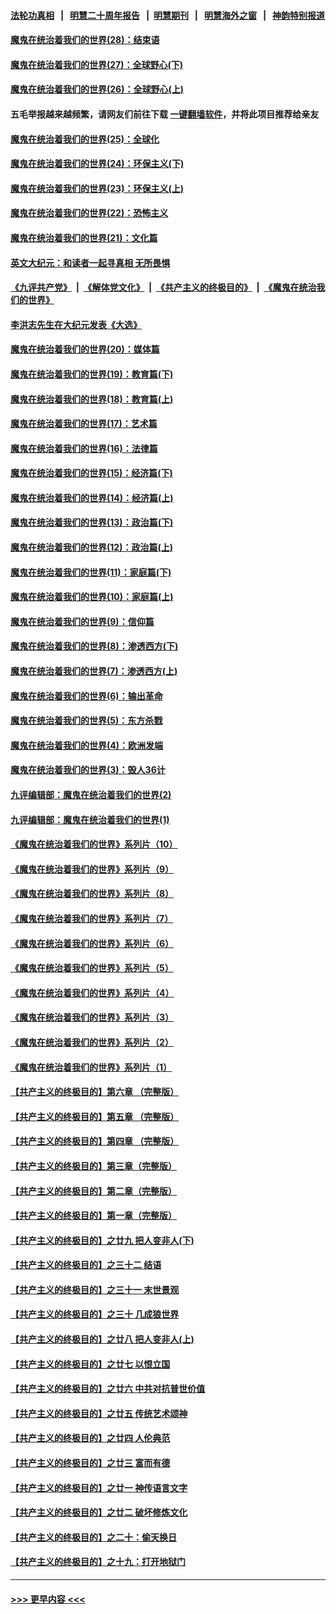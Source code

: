 #### [法轮功真相](https://github.com/gfw-breaker/truth/blob/master/README.md?t=0) &nbsp;&nbsp;|&nbsp;&nbsp; [明慧二十周年报告](https://github.com/gfw-breaker/mh-reports/blob/master/README.md?t=0) &nbsp;&nbsp;|&nbsp;&nbsp;[明慧期刊](https://github.com/gfw-breaker/mh-qikan) &nbsp;&nbsp;|&nbsp;&nbsp; [明慧海外之窗](https://github.com/gfw-breaker/mh-news/blob/master/README.md?t=0) &nbsp;&nbsp;|&nbsp;&nbsp; [神韵特别报道](https://github.com/gfw-breaker/mh-news/blob/master/shenyun.md?t=0)
#### [魔鬼在统治着我们的世界(28)：结束语](../pages/nsc422/n10936246.md?t=07111352) 
#### [魔鬼在统治着我们的世界(27)：全球野心(下)](../pages/nsc422/n10928319.md?t=07111352) 
#### [魔鬼在统治着我们的世界(26)：全球野心(上)](../pages/nsc422/n10900318.md?t=07111352) 
#### 五毛举报越来越频繁，请网友们前往下载 [一键翻墙软件](https://github.com/gfw-breaker/ssr-accounts)，并将此项目推荐给亲友
#### [魔鬼在统治着我们的世界(25)：全球化](../pages/nsc422/n10788205.md?t=07111352) 
#### [魔鬼在统治着我们的世界(24)：环保主义(下)](../pages/nsc422/n10695307.md?t=07111352) 
#### [魔鬼在统治着我们的世界(23)：环保主义(上)](../pages/nsc422/n10688613.md?t=07111352) 
#### [魔鬼在统治着我们的世界(22)：恐怖主义](../pages/nsc422/n10614727.md?t=07111352) 
#### [魔鬼在统治着我们的世界(21)：文化篇](../pages/nsc422/n10597706.md?t=07111352) 
#### [英文大纪元：和读者一起寻真相 无所畏惧](../pages/nsc422/n12542027.md?t=07111352) 
#### [《九评共产党》](https://github.com/begood0513/9ping.md/blob/master/README.md) &nbsp;|&nbsp; [《解体党文化》](../../../../jtdwh.md/blob/master/README.md)  &nbsp;|&nbsp; [《共产主义的终极目的》](../../../../gczydzjmd.md/blob/master/README.md) &nbsp;|&nbsp; [《魔鬼在统治我们的世界》](../../../../mgztzwmdsj.md/blob/master/README.md) 
#### [李洪志先生在大纪元发表《大选》](../pages/nsc422/n12534746.md?t=07111352) 
#### [魔鬼在统治着我们的世界(20)：媒体篇](../pages/nsc422/n10586579.md?t=07111352) 
#### [魔鬼在统治着我们的世界(19)：教育篇(下)](../pages/nsc422/n10564808.md?t=07111352) 
#### [魔鬼在统治着我们的世界(18)：教育篇(上)](../pages/nsc422/n10526970.md?t=07111352) 
#### [魔鬼在统治着我们的世界(17)：艺术篇](../pages/nsc422/n10499093.md?t=07111352) 
#### [魔鬼在统治着我们的世界(16)：法律篇](../pages/nsc422/n10485969.md?t=07111352) 
#### [魔鬼在统治着我们的世界(15)：经济篇(下)](../pages/nsc422/n10469975.md?t=07111352) 
#### [魔鬼在统治着我们的世界(14)：经济篇(上)](../pages/nsc422/n10457370.md?t=07111352) 
#### [魔鬼在统治着我们的世界(13)：政治篇(下)](../pages/nsc422/n10448270.md?t=07111352) 
#### [魔鬼在统治着我们的世界(12)：政治篇(上)](../pages/nsc422/n10444576.md?t=07111352) 
#### [魔鬼在统治着我们的世界(11)：家庭篇(下)](../pages/nsc422/n10440961.md?t=07111352) 
#### [魔鬼在统治着我们的世界(10)：家庭篇(上)](../pages/nsc422/n10435448.md?t=07111352) 
#### [魔鬼在统治着我们的世界(9)：信仰篇](../pages/nsc422/n10432159.md?t=07111352) 
#### [魔鬼在统治着我们的世界(8)：渗透西方(下)](../pages/nsc422/n10429603.md?t=07111352) 
#### [魔鬼在统治着我们的世界(7)：渗透西方(上)](../pages/nsc422/n10426013.md?t=07111352) 
#### [魔鬼在统治着我们的世界(6)：输出革命](../pages/nsc422/n10421536.md?t=07111352) 
#### [魔鬼在统治着我们的世界(5)：东方杀戮](../pages/nsc422/n10417707.md?t=07111352) 
#### [魔鬼在统治着我们的世界(4)：欧洲发端](../pages/nsc422/n10414890.md?t=07111352) 
#### [魔鬼在统治着我们的世界(3)：毁人36计](../pages/nsc422/n10411583.md?t=07111352) 
#### [九评编辑部：魔鬼在统治着我们的世界(2)](../pages/nsc422/n10410036.md?t=07111352) 
#### [九评编辑部：魔鬼在统治着我们的世界(1)](../pages/nsc422/n10406825.md?t=07111352) 
#### [《魔鬼在统治着我们的世界》系列片（10）](../pages/nsc422/n12292670.md?t=07111352) 
#### [《魔鬼在统治着我们的世界》系列片（9）](../pages/nsc422/n12290859.md?t=07111352) 
#### [《魔鬼在统治着我们的世界》系列片（8）](../pages/nsc422/n12287445.md?t=07111352) 
#### [《魔鬼在统治着我们的世界》系列片（7）](../pages/nsc422/n12283425.md?t=07111352) 
#### [《魔鬼在统治着我们的世界》系列片（6）](../pages/nsc422/n12282314.md?t=07111352) 
#### [《魔鬼在统治着我们的世界》系列片（5）](../pages/nsc422/n12281419.md?t=07111352) 
#### [《魔鬼在统治着我们的世界》系列片（4）](../pages/nsc422/n12274024.md?t=07111352) 
#### [《魔鬼在统治着我们的世界》系列片（3）](../pages/nsc422/n12271322.md?t=07111352) 
#### [《魔鬼在统治着我们的世界》系列片（2）](../pages/nsc422/n12269049.md?t=07111352) 
#### [《魔鬼在统治着我们的世界》系列片（1）](../pages/nsc422/n12267575.md?t=07111352) 
#### [【共产主义的终极目的】第六章 （完整版）](../pages/nsc422/n11428913.md?t=07111352) 
#### [【共产主义的终极目的】第五章 （完整版）](../pages/nsc422/n11428912.md?t=07111352) 
#### [【共产主义的终极目的】第四章 （完整版）](../pages/nsc422/n11428907.md?t=07111352) 
#### [【共产主义的终极目的】第三章（完整版）](../pages/nsc422/n11428848.md?t=07111352) 
#### [【共产主义的终极目的】第二章（完整版）](../pages/nsc422/n11428831.md?t=07111352) 
#### [【共产主义的终极目的】第一章（完整版）](../pages/nsc422/n11417651.md?t=07111352) 
#### [【共产主义的终极目的】之廿九 把人变非人(下)](../pages/nsc422/n11344140.md?t=07111352) 
#### [【共产主义的终极目的】之三十二 结语](../pages/nsc422/n11360535.md?t=07111352) 
#### [【共产主义的终极目的】之三十一 末世景观](../pages/nsc422/n11351129.md?t=07111352) 
#### [【共产主义的终极目的】之三十 几成狼世界](../pages/nsc422/n11348280.md?t=07111352) 
#### [【共产主义的终极目的】之廿八 把人变非人(上)](../pages/nsc422/n11340492.md?t=07111352) 
#### [【共产主义的终极目的】之廿七 以恨立国](../pages/nsc422/n11336944.md?t=07111352) 
#### [【共产主义的终极目的】之廿六 中共对抗普世价值](../pages/nsc422/n11324785.md?t=07111352) 
#### [【共产主义的终极目的】之廿五 传统艺术颂神](../pages/nsc422/n11296396.md?t=07111352) 
#### [【共产主义的终极目的】之廿四 人伦典范](../pages/nsc422/n11296397.md?t=07111352) 
#### [【共产主义的终极目的】之廿三 富而有德](../pages/nsc422/n11283598.md?t=07111352) 
#### [【共产主义的终极目的】之廿一 神传语言文字](../pages/nsc422/n11263265.md?t=07111352) 
#### [【共产主义的终极目的】之廿二 破坏修炼文化](../pages/nsc422/n11245728.md?t=07111352) 
#### [【共产主义的终极目的】之二十：偷天换日](../pages/nsc422/n11238846.md?t=07111352) 
#### [【共产主义的终极目的】之十九：打开地狱门](../pages/nsc422/n11206376.md?t=07111352) 

----
#### [ >>> 更早内容 <<< ](../indexes/nsc422-earlier.md)
